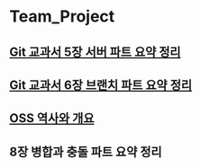 # Team_Project

## [Git 교과서 5장 서버 파트 요약 정리](https://github.com/MSYJ1234/Team_Project/blob/main/Server5.md "5장 요약")
## [Git 교과서 6장 브랜치 파트 요약 정리](https://github.com/MSYJ1234/Team_Project/blob/main/Branch6/readme.md "6장 요약")
## [OSS 역사와 개요](https://github.com/MSYJ1234/Team_Project/blob/main/OSS-history.md)
## 8장 병합과 충돌 파트 요약 정리
